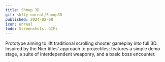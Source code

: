 ```yaml
---
title: Shmup 3D
git: shfty-unreal/Shmup3D
published: 2024-02-08
icon: unreal
todo: Screenshots, GIFs
---
```


Prototype aiming to lift traditional scrolling shooter gameplay into full 3D.
Inspired by the Nier titles' approach to projectiles; features a simple demo stage,
a suite of interdependent weaponry, and a basic boss encounter.

